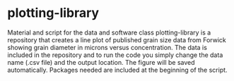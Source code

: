 # plotting-library
Material and script for the data and software class
plotting-library is a repository that creates a line plot of published grain size data from Forwick showing grain diameter in microns versus concentration.
The data is included in the repository and to run the code you simply change the data name (.csv file) and the output location. The figure will be saved automatically.
Packages needed are included at the beginning of the script.
